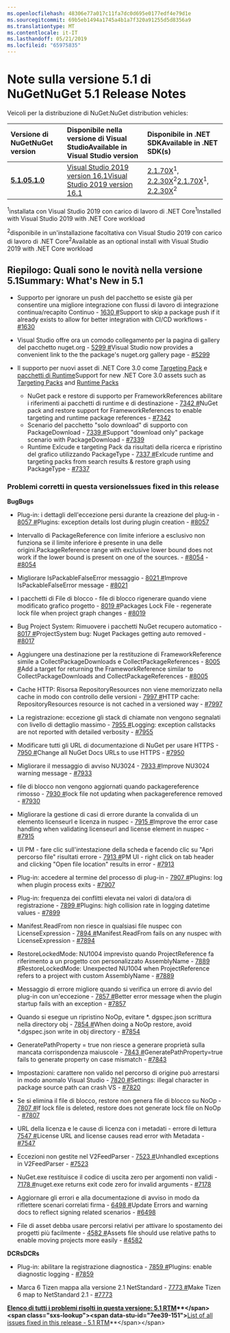 ```yaml
---
ms.openlocfilehash: 48306e77a017c11fa7dc0d695e0177edf4e79d1e
ms.sourcegitcommit: 69b5eb1494a1745a4b1a7f320a91255d5d8356a9
ms.translationtype: MT
ms.contentlocale: it-IT
ms.lasthandoff: 05/21/2019
ms.locfileid: "65975835"
---
```

# <a name="nuget-51-release-notes"></a><span data-ttu-id="7ee39-101">Note sulla versione 5.1 di NuGet</span><span class="sxs-lookup"><span data-stu-id="7ee39-101">NuGet 5.1 Release Notes</span></span>

<span data-ttu-id="7ee39-102">Veicoli per la distribuzione di NuGet:</span><span class="sxs-lookup"><span data-stu-id="7ee39-102">NuGet distribution vehicles:</span></span>

| <span data-ttu-id="7ee39-103">Versione di NuGet</span><span class="sxs-lookup"><span data-stu-id="7ee39-103">NuGet version</span></span> | <span data-ttu-id="7ee39-104">Disponibile nella versione di Visual Studio</span><span class="sxs-lookup"><span data-stu-id="7ee39-104">Available in Visual Studio version</span></span>| <span data-ttu-id="7ee39-105">Disponibile in .NET SDK</span><span class="sxs-lookup"><span data-stu-id="7ee39-105">Available in .NET SDK(s)</span></span>|
|:---|:---|:---|
| [<span data-ttu-id="7ee39-106">**5.1.0**</span><span class="sxs-lookup"><span data-stu-id="7ee39-106">**5.1.0**</span></span>](https://nuget.org/downloads) | [<span data-ttu-id="7ee39-107">Visual Studio 2019 version 16.1</span><span class="sxs-lookup"><span data-stu-id="7ee39-107">Visual Studio 2019 version 16.1</span></span>](https://visualstudio.microsoft.com/downloads/) | <span data-ttu-id="7ee39-108">[2.1.70X](https://dotnet.microsoft.com/download/dotnet-core/2.1)<sup>1</sup>, [2.2.30X](https://dotnet.microsoft.com/download/dotnet-core/2.2)<sup>2</sup></span><span class="sxs-lookup"><span data-stu-id="7ee39-108">[2.1.70X](https://dotnet.microsoft.com/download/dotnet-core/2.1)<sup>1</sup>, [2.2.30X](https://dotnet.microsoft.com/download/dotnet-core/2.2)<sup>2</sup></span></span> |

<span data-ttu-id="7ee39-109"><sup>1</sup>installata con Visual Studio 2019 con carico di lavoro di .NET Core</span><span class="sxs-lookup"><span data-stu-id="7ee39-109"><sup>1</sup>Installed with Visual Studio 2019 with .NET Core workload</span></span> 

<span data-ttu-id="7ee39-110"><sup>2</sup>disponibile in un'installazione facoltativa con Visual Studio 2019 con carico di lavoro di .NET Core</span><span class="sxs-lookup"><span data-stu-id="7ee39-110"><sup>2</sup>Available as an optional install with Visual Studio 2019 with .NET Core workload</span></span>

## <a name="summary-whats-new-in-51"></a><span data-ttu-id="7ee39-111">Riepilogo: Quali sono le novità nella versione 5.1</span><span class="sxs-lookup"><span data-stu-id="7ee39-111">Summary: What's New in 5.1</span></span>

* <span data-ttu-id="7ee39-112">Supporto per ignorare un push del pacchetto se esiste già per consentire una migliore integrazione con flussi di lavoro di integrazione continua/recapito Continuo - [1630 #](https://github.com/NuGet/Home/issues/1630#issuecomment-483461100)</span><span class="sxs-lookup"><span data-stu-id="7ee39-112">Support to skip a package push if it already exists to allow for better integration with CI/CD workflows - [#1630](https://github.com/NuGet/Home/issues/1630#issuecomment-483461100)</span></span>

* <span data-ttu-id="7ee39-113">Visual Studio offre ora un comodo collegamento per la pagina di gallery del pacchetto nuget.org - [5299 #](https://github.com/NuGet/Home/issues/5299#issuecomment-494458510)</span><span class="sxs-lookup"><span data-stu-id="7ee39-113">Visual Studio now provides a convenient link to the the package's nuget.org gallery page - [#5299](https://github.com/NuGet/Home/issues/5299#issuecomment-494458510)</span></span>

* <span data-ttu-id="7ee39-114">Il supporto per nuovi asset di .NET Core 3.0 come [Targeting Pack](https://github.com/dotnet/cli/issues/10006) e [pacchetti di Runtime](https://github.com/dotnet/cli/issues/10007)</span><span class="sxs-lookup"><span data-stu-id="7ee39-114">Support for new .NET Core 3.0 assets such as [Targeting Packs](https://github.com/dotnet/cli/issues/10006) and [Runtime Packs](https://github.com/dotnet/cli/issues/10007)</span></span>
  * <span data-ttu-id="7ee39-115">NuGet pack e restore di supporto per FrameworkReferences abilitare i riferimenti ai pacchetti di runtime e di destinazione - [7342 #](https://github.com/NuGet/Home/issues/7342)</span><span class="sxs-lookup"><span data-stu-id="7ee39-115">NuGet pack and restore support for FrameworkReferences to enable targeting and runtime package references - [#7342](https://github.com/NuGet/Home/issues/7342)</span></span>
  * <span data-ttu-id="7ee39-116">Scenario del pacchetto "solo download" di supporto con PackageDownload - [7339 #](https://github.com/NuGet/Home/issues/7339)</span><span class="sxs-lookup"><span data-stu-id="7ee39-116">Support "download only" package scenario with PackageDownload - [#7339](https://github.com/NuGet/Home/issues/7339)</span></span>
  * <span data-ttu-id="7ee39-117">Runtime Exlcude e targeting Pack da risultati della ricerca e ripristino del grafico utilizzando PackageType - [7337 #](https://github.com/NuGet/Home/issues/7337)</span><span class="sxs-lookup"><span data-stu-id="7ee39-117">Exlcude runtime and targeting packs from search results & restore graph using PackageType - [#7337](https://github.com/NuGet/Home/issues/7337)</span></span>

### <a name="issues-fixed-in-this-release"></a><span data-ttu-id="7ee39-118">Problemi corretti in questa versione</span><span class="sxs-lookup"><span data-stu-id="7ee39-118">Issues fixed in this release</span></span>

<span data-ttu-id="7ee39-119">**Bug**</span><span class="sxs-lookup"><span data-stu-id="7ee39-119">**Bugs**</span></span>

* <span data-ttu-id="7ee39-120">Plug-in: i dettagli dell'eccezione persi durante la creazione del plug-in - [8057 #](https://github.com/NuGet/Home/issues/8057)</span><span class="sxs-lookup"><span data-stu-id="7ee39-120">Plugins:  exception details lost during plugin creation - [#8057](https://github.com/NuGet/Home/issues/8057)</span></span>

* <span data-ttu-id="7ee39-121">Intervallo di PackageReference con limite inferiore a esclusivo non funziona se il limite inferiore è presente in una delle origini.</span><span class="sxs-lookup"><span data-stu-id="7ee39-121">PackageReference range with exclusive lower bound does not work if the lower bound is present on one of the sources.</span></span><span data-ttu-id="7ee39-122"> - [#8054](https://github.com/NuGet/Home/issues/8054)</span><span class="sxs-lookup"><span data-stu-id="7ee39-122"> - [#8054](https://github.com/NuGet/Home/issues/8054)</span></span>

* <span data-ttu-id="7ee39-123">Migliorare IsPackableFalseError messaggio - [8021 #](https://github.com/NuGet/Home/issues/8021)</span><span class="sxs-lookup"><span data-stu-id="7ee39-123">Improve IsPackableFalseError message - [#8021](https://github.com/NuGet/Home/issues/8021)</span></span>

* <span data-ttu-id="7ee39-124">I pacchetti di File di blocco - file di blocco rigenerare quando viene modificato grafico progetto - [8019 #](https://github.com/NuGet/Home/issues/8019)</span><span class="sxs-lookup"><span data-stu-id="7ee39-124">Packages Lock File - regenerate lock file when project graph changes - [#8019](https://github.com/NuGet/Home/issues/8019)</span></span>

* <span data-ttu-id="7ee39-125">Bug Project System: Rimuovere i pacchetti NuGet recupero automatico - [8017 #](https://github.com/NuGet/Home/issues/8017)</span><span class="sxs-lookup"><span data-stu-id="7ee39-125">ProjectSystem bug: Nuget Packages getting auto removed - [#8017](https://github.com/NuGet/Home/issues/8017)</span></span>

* <span data-ttu-id="7ee39-126">Aggiungere una destinazione per la restituzione di FrameworkReference simile a CollectPackageDownloads e CollectPackageReferences - [8005 #](https://github.com/NuGet/Home/issues/8005)</span><span class="sxs-lookup"><span data-stu-id="7ee39-126">Add a target for returning the FrameworkReference similar to CollectPackageDownloads and CollectPackageReferences - [#8005](https://github.com/NuGet/Home/issues/8005)</span></span>

* <span data-ttu-id="7ee39-127">Cache HTTP:  Risorsa RepositoryResources non viene memorizzato nella cache in modo con controllo delle versioni - [7997 #](https://github.com/NuGet/Home/issues/7997)</span><span class="sxs-lookup"><span data-stu-id="7ee39-127">HTTP cache:  RepositoryResources resource is not cached in a versioned way - [#7997](https://github.com/NuGet/Home/issues/7997)</span></span>

* <span data-ttu-id="7ee39-128">La registrazione: eccezione gli stack di chiamate non vengono segnalati con livello di dettaglio massimo - [7955 #](https://github.com/NuGet/Home/issues/7955)</span><span class="sxs-lookup"><span data-stu-id="7ee39-128">Logging:  exception callstacks are not reported with detailed verbosity - [#7955](https://github.com/NuGet/Home/issues/7955)</span></span>

* <span data-ttu-id="7ee39-129">Modificare tutti gli URL di documentazione di NuGet per usare HTTPS - [7950 #](https://github.com/NuGet/Home/issues/7950)</span><span class="sxs-lookup"><span data-stu-id="7ee39-129">Change all NuGet Docs URLs to use HTTPS - [#7950](https://github.com/NuGet/Home/issues/7950)</span></span>

* <span data-ttu-id="7ee39-130">Migliorare il messaggio di avviso NU3024 - [7933 #](https://github.com/NuGet/Home/issues/7933)</span><span class="sxs-lookup"><span data-stu-id="7ee39-130">Improve NU3024 warning message - [#7933](https://github.com/NuGet/Home/issues/7933)</span></span>

* <span data-ttu-id="7ee39-131">file di blocco non vengono aggiornati quando packagereference rimosso - [7930 #](https://github.com/NuGet/Home/issues/7930)</span><span class="sxs-lookup"><span data-stu-id="7ee39-131">lock file not updating when packagereference removed - [#7930](https://github.com/NuGet/Home/issues/7930)</span></span>

* <span data-ttu-id="7ee39-132">Migliorare la gestione di casi di errore durante la convalida di un elemento licenseurl e licenza in nuspec - [7915 #](https://github.com/NuGet/Home/issues/7915)</span><span class="sxs-lookup"><span data-stu-id="7ee39-132">Improve the error case handling when validating licenseurl and license element in nuspec - [#7915](https://github.com/NuGet/Home/issues/7915)</span></span>

* <span data-ttu-id="7ee39-133">UI PM - fare clic sull'intestazione della scheda e facendo clic su "Apri percorso file" risultati errore - [7913 #](https://github.com/NuGet/Home/issues/7913)</span><span class="sxs-lookup"><span data-stu-id="7ee39-133">PM UI - right click on tab header and clicking "Open file location" results in error - [#7913](https://github.com/NuGet/Home/issues/7913)</span></span>

* <span data-ttu-id="7ee39-134">Plug-in: accedere al termine del processo di plug-in - [7907 #](https://github.com/NuGet/Home/issues/7907)</span><span class="sxs-lookup"><span data-stu-id="7ee39-134">Plugins:  log when plugin process exits - [#7907](https://github.com/NuGet/Home/issues/7907)</span></span>

* <span data-ttu-id="7ee39-135">Plug-in: frequenza dei conflitti elevata nei valori di data/ora di registrazione - [7899 #](https://github.com/NuGet/Home/issues/7899)</span><span class="sxs-lookup"><span data-stu-id="7ee39-135">Plugins:  high collision rate in logging datetime values - [#7899](https://github.com/NuGet/Home/issues/7899)</span></span>

* <span data-ttu-id="7ee39-136">Manifest.ReadFrom non riesce in qualsiasi file nuspec con LicenseExpression - [7894 #](https://github.com/NuGet/Home/issues/7894)</span><span class="sxs-lookup"><span data-stu-id="7ee39-136">Manifest.ReadFrom fails on any nuspec with LicenseExpression - [#7894](https://github.com/NuGet/Home/issues/7894)</span></span>

* <span data-ttu-id="7ee39-137">RestoreLockedMode: NU1004 imprevisto quando ProjectReference fa riferimento a un progetto con personalizzato AssemblyName - [7889 #](https://github.com/NuGet/Home/issues/7889)</span><span class="sxs-lookup"><span data-stu-id="7ee39-137">RestoreLockedMode: Unexpected NU1004 when ProjectReference refers to a project with custom AssemblyName - [#7889](https://github.com/NuGet/Home/issues/7889)</span></span>

* <span data-ttu-id="7ee39-138">Messaggio di errore migliore quando si verifica un errore di avvio del plug-in con un'eccezione - [7857 #](https://github.com/NuGet/Home/issues/7857)</span><span class="sxs-lookup"><span data-stu-id="7ee39-138">Better error message when the plugin startup fails with an exception - [#7857](https://github.com/NuGet/Home/issues/7857)</span></span>

* <span data-ttu-id="7ee39-139">Quando si esegue un ripristino NoOp, evitare \*. dgspec.json scrittura nella directory obj - [7854 #](https://github.com/NuGet/Home/issues/7854)</span><span class="sxs-lookup"><span data-stu-id="7ee39-139">When doing a NoOp restore, avoid \*.dgspec.json write in obj directory - [#7854](https://github.com/NuGet/Home/issues/7854)</span></span>

* <span data-ttu-id="7ee39-140">GeneratePathProperty = true non riesce a generare proprietà sulla mancata corrispondenza maiuscole - [7843 #](https://github.com/NuGet/Home/issues/7843)</span><span class="sxs-lookup"><span data-stu-id="7ee39-140">GeneratePathProperty=true fails to generate property on case mismatch - [#7843](https://github.com/NuGet/Home/issues/7843)</span></span>

* <span data-ttu-id="7ee39-141">Impostazioni: carattere non valido nel percorso di origine può arrestarsi in modo anomalo Visual Studio - [7820 #](https://github.com/NuGet/Home/issues/7820)</span><span class="sxs-lookup"><span data-stu-id="7ee39-141">Settings:  illegal character in package source path can crash VS - [#7820](https://github.com/NuGet/Home/issues/7820)</span></span>

* <span data-ttu-id="7ee39-142">Se si elimina il file di blocco, restore non genera file di blocco su NoOp - [7807 #](https://github.com/NuGet/Home/issues/7807)</span><span class="sxs-lookup"><span data-stu-id="7ee39-142">If lock file is deleted, restore does not generate lock file on NoOp  - [#7807](https://github.com/NuGet/Home/issues/7807)</span></span>

* <span data-ttu-id="7ee39-143">URL della licenza e le cause di licenza con i metadati - errore di lettura [7547 #](https://github.com/NuGet/Home/issues/7547)</span><span class="sxs-lookup"><span data-stu-id="7ee39-143">License URL and license causes read error with Metadata - [#7547](https://github.com/NuGet/Home/issues/7547)</span></span>

* <span data-ttu-id="7ee39-144">Eccezioni non gestite nel V2FeedParser - [7523 #](https://github.com/NuGet/Home/issues/7523)</span><span class="sxs-lookup"><span data-stu-id="7ee39-144">Unhandled exceptions in V2FeedParser - [#7523](https://github.com/NuGet/Home/issues/7523)</span></span>

* <span data-ttu-id="7ee39-145">NuGet.exe restituisce il codice di uscita zero per argomenti non validi - [7178 #](https://github.com/NuGet/Home/issues/7178)</span><span class="sxs-lookup"><span data-stu-id="7ee39-145">nuget.exe returns exit code zero for invalid arguments - [#7178](https://github.com/NuGet/Home/issues/7178)</span></span>

* <span data-ttu-id="7ee39-146">Aggiornare gli errori e alla documentazione di avviso in modo da riflettere scenari correlati firma - [6498 #](https://github.com/NuGet/Home/issues/6498)</span><span class="sxs-lookup"><span data-stu-id="7ee39-146">Update Errors and warning docs to reflect signing related scenarios - [#6498](https://github.com/NuGet/Home/issues/6498)</span></span>

* <span data-ttu-id="7ee39-147">File di asset debba usare percorsi relativi per attivare lo spostamento dei progetti più facilmente - [4582 #](https://github.com/NuGet/Home/issues/4582)</span><span class="sxs-lookup"><span data-stu-id="7ee39-147">Assets file should use relative paths to enable moving projects more easily - [#4582](https://github.com/NuGet/Home/issues/4582)</span></span>

<span data-ttu-id="7ee39-148">**DCRs**</span><span class="sxs-lookup"><span data-stu-id="7ee39-148">**DCRs**</span></span>

* <span data-ttu-id="7ee39-149">Plug-in: abilitare la registrazione diagnostica - [7859 #](https://github.com/NuGet/Home/issues/7859)</span><span class="sxs-lookup"><span data-stu-id="7ee39-149">Plugins:  enable diagnostic logging - [#7859](https://github.com/NuGet/Home/issues/7859)</span></span>

* <span data-ttu-id="7ee39-150">Marca 6 Tizen mappa alla versione 2.1 NetStandard - [7773 #](https://github.com/NuGet/Home/issues/7773)</span><span class="sxs-lookup"><span data-stu-id="7ee39-150">Make Tizen 6 map to NetStandard 2.1 - [#7773](https://github.com/NuGet/Home/issues/7773)</span></span>

<span data-ttu-id="7ee39-151">**[Elenco di tutti i problemi risolti in questa versione: 5.1 RTM](https://github.com/nuget/home/issues?q=is%3Aissue+is%3Aclosed+milestone%3A%225.1")**</span><span class="sxs-lookup"><span data-stu-id="7ee39-151">**[List of all issues fixed in this release - 5.1 RTM](https://github.com/nuget/home/issues?q=is%3Aissue+is%3Aclosed+milestone%3A%225.1")**</span></span>
